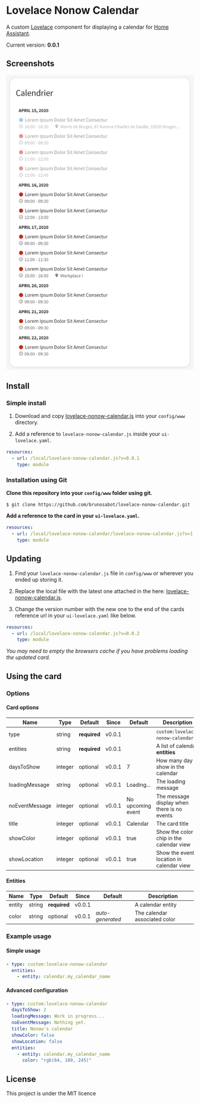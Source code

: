 # Lovelace Nonow Calendar

A custom [Lovelace](https://www.home-assistant.io/lovelace/) component for displaying a calendar for [Home Assistant](https://github.com/home-assistant/home-assistant).

Current version: **0.0.1**

## Screenshots

![Overview](images/overview.png)

## Install

### Simple install

1. Download and copy [lovelace-nonow-calendar.js](https://raw.githubusercontent.com/brunosabot/lovelace-nonow-calendar/master/lovelace-nonow-calendar.js) into your `config/www` directory.

2. Add a reference to `lovelace-nonow-calendar.js` inside your `ui-lovelace.yaml`.

```yaml
resources:
  - url: /local/lovelace-nonow-calendar.js?v=0.0.1
    type: module
```

### Installation using Git

**Clone this repository into your `config/www` folder using git.**

```console
$ git clone https://github.com/brunosabot/lovelace-nonow-calendar.git
```

**Add a reference to the card in your `ui-lovelace.yaml`.**

```yaml
resources:
  - url: /local/lovelace-nonow-calendar/lovelace-nonow-calendar.js?v=1
    type: module
```

## Updating

1. Find your `lovelace-nonow-calendar.js` file in `config/www` or wherever you ended up storing it.

2. Replace the local file with the latest one attached in the here: [lovelace-nonow-calendar.js](https://raw.githubusercontent.com/brunosabot/lovelace-nonow-calendar/master/lovelace-nonow-calendar.js).

3. Change the version number with the new one to the end of the cards reference url in your `ui-lovelace.yaml` like below.

```yaml
resources:
  - url: /local/lovelace-nonow-calendar.js?v=0.0.2
    type: module
```

_You may need to empty the browsers cache if you have problems loading the updated card._

## Using the card

### Options

#### Card options

| Name           | Type    | Default      | Since  | Default           | Description                                 |
| -------------- | ------- | ------------ | ------ | ----------------- | ------------------------------------------- |
| type           | string  | **required** | v0.0.1 |                   | `custom:lovelace-nonow-calendar`            |
| entities       | string  | **required** | v0.0.1 |                   | A list of calendar **entities**             |
| daysToShow     | integer | optional     | v0.0.1 | 7                 | How many day to show in the calendar        |
| loadingMessage | string  | optional     | v0.0.1 | Loading...        | The loading message                         |
| noEventMessage | integer | optional     | v0.0.1 | No upcoming event | The message display when there is no events |
| title          | integer | optional     | v0.0.1 | Calendar          | The card title                              |
| showColor      | integer | optional     | v0.0.1 | true              | Show the color chip in the calendar view    |
| showLocation   | integer | optional     | v0.0.1 | true              | Show the event location in calendar view    |

#### Entities

| Name   | Type   | Default      | Since  | Default          | Description                   |
| ------ | ------ | ------------ | ------ | ---------------- | ----------------------------- |
| entity | string | **required** | v0.0.1 |                  | A calendar entity             |
| color  | string | optional     | v0.0.1 | _auto-generated_ | The calendar associated color |

### Example usage

#### Simple usage

```yaml
- type: custom:lovelace-nonow-calendar
  entities:
    - entity: calendar.my_calendar_name
```

#### Advanced configuration

```yaml
- type: custom:lovelace-nonow-calendar
  daysToShow: 2
  loadingMessage: Work in progress...
  noEventMessage: Nothing yet.
  title: Nonow's calendar
  showColor: false
  showLocation: false
  entities:
    - entity: calendar.my_calendar_name
      color: "rgb(64, 189, 245)"
```

## License

This project is under the MIT licence
